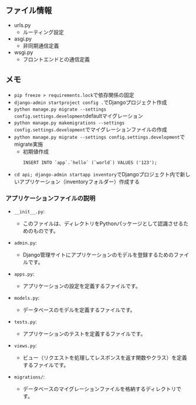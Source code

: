 ## ファイル情報
- urls.py
    - ルーティング設定
- asgi.py
    - 非同期通信定義
- wsgi.py
    - フロントエンドとの通信定義

## メモ
- `pip freeze > requirements.lock`で依存関係の固定
- `django-admin startproject config .`でDjangoプロジェクト作成
- `python manage.py migrate --settings config.settings.development`defaultマイグレーション
- `python manage.py makemigrations --settings config.settings.development`でマイグレーションファイルの作成
- `python manage.py migrate --settings config.settings.development`でmigrate実施
    - 初期値作成
        ```
        INSERT INTO `app`.`hello` (`world`) VALUES ('123');
        ```
- `cd api; django-admin startapp inventory`でDjangoプロジェクト内で新しいアプリケーション（inventoryフォルダー）作成する
### アプリケーションファイルの説明
- `__init__.py`:
  - このファイルは、ディレクトリをPythonパッケージとして認識させるためのものです。

- `admin.py`:
  - Django管理サイトにアプリケーションのモデルを登録するためのファイルです。

- `apps.py`:
  - アプリケーションの設定を定義するファイルです。

- `models.py`:
  - データベースのモデルを定義するファイルです。

- `tests.py`:
  - アプリケーションのテストを定義するファイルです。

- `views.py`:
  - ビュー（リクエストを処理してレスポンスを返す関数やクラス）を定義するファイルです。

- `migrations/`:
  - データベースのマイグレーションファイルを格納するディレクトリです。
